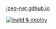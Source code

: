 #

[jzeg-net.github.io](https://jzeg-net.github.io)

[![build & deploy](https://github.com/jzeg-net/jzeg-net.github.io/actions/workflows/pages.yml/badge.svg?branch=main)](https://github.com/jzeg-net/jzeg-net.github.io/actions/workflows/pages.yml)

